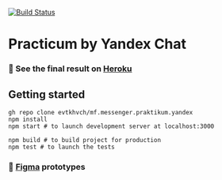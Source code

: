 [![Build Status](https://travis-ci.com/evtkhvch/mf.messenger.praktikum.yandex.svg?token=scbVAVx9wp9QLfnvc4eM&branch=deploy)](https://travis-ci.com/evtkhvch/mf.messenger.praktikum.yandex)

# Practicum by Yandex Chat

### 🎉 See the final result on [Heroku](https://yandex-messanger.herokuapp.com)

## Getting started

```
gh repo clone evtkhvch/mf.messenger.praktikum.yandex
npm install
npm start # to launch development server at localhost:3000

npm build # to build project for production
npm test # to launch the tests
```

### 👻 [Figma](https://www.figma.com/file/Fw4ZvmCMuridYDJRSGodY2/%5BPRACTICUM%5D-CHAT?node-id=0%3A1) prototypes
